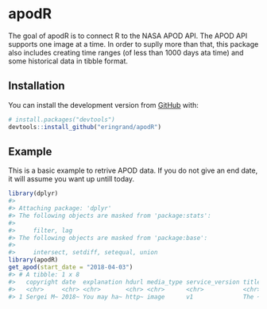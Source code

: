 
<!-- README.md is generated from README.Rmd. Please edit that file -->
apodR
=====

The goal of apodR is to connect R to the NASA APOD API. The APOD API supports one image at a time. In order to suplly more than that, this package also includes creating time ranges (of less than 1000 days ata time) and some historical data in tibble format.

Installation
------------

You can install the development version from [GitHub](https://github.com/) with:

``` r
# install.packages("devtools")
devtools::install_github("eringrand/apodR")
```

Example
-------

This is a basic example to retrive APOD data. If you do not give an end date, it will assume you want up untill today.

``` r
library(dplyr)
#> 
#> Attaching package: 'dplyr'
#> The following objects are masked from 'package:stats':
#> 
#>     filter, lag
#> The following objects are masked from 'package:base':
#> 
#>     intersect, setdiff, setequal, union
library(apodR)
get_apod(start_date = "2018-04-03")
#> # A tibble: 1 x 8
#>   copyright date  explanation hdurl media_type service_version title url  
#>   <chr>     <chr> <chr>       <chr> <chr>      <chr>           <chr> <chr>
#> 1 Sergei M~ 2018~ You may ha~ http~ image      v1              The ~ http~
```
